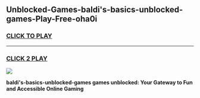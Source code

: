 
## Unblocked-Games-baldi's-basics-unblocked-games-Play-Free-oha0i
<h3>
<a href="https://premium76.site?title=baldi's-basics-unblocked-games&ref=23A">CLICK TO PLAY</a></h3>
<hr>

<h3>
<a href="https://premium76.site?title=baldi's-basics-unblocked-games&ref=23A">CLICK 2 PLAY</a>
  
</h3>

<a href="https://premium76.site?title=baldi's-basics-unblocked-games&ref=23A"><img src="https://clearcache.store/games.png"></a>


**baldi's-basics-unblocked-games games unblocked: Your Gateway to Fun and Accessible Online Gaming**
